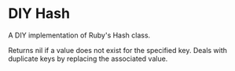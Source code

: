 # DIY Hash

A DIY implementation of Ruby's Hash class.

Returns nil if a value does not exist for the specified key.
Deals with duplicate keys by replacing the associated value.

